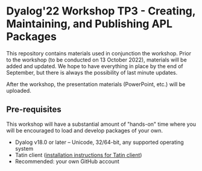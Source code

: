 # Dyalog'22 Workshop TP3 - Creating, Maintaining, and Publishing APL Packages

This repository contains materials used in conjunction the workshop. Prior to the workshop (to be conducted on 13 October 2022), materials will be added and updated. We hope to have everything in place by the end of September, but there is always the possibility of last minute updates.

After the workshop, the presentation materials (PowerPoint, etc.) will be uploaded.

## Pre-requisites
This workshop will have a substantial amount of "hands-on" time where you will be encouraged to load and develop packages of your own.

* Dyalog v18.0 or later – Unicode, 32/64-bit, any supported operating system
* Tatin client ([installation instructions for Tatin client](https://tatin.dev/Assets/docs/InstallingAndUpdatingTheTatinClient.html))
* Recommended: your own GitHub account

